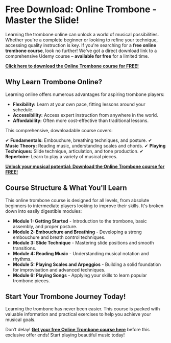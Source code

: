 # Free Download: Online Trombone - Master the Slide!

Learning the trombone online can unlock a world of musical possibilities. Whether you're a complete beginner or looking to refine your technique, accessing quality instruction is key. If you're searching for a **free online trombone course**, look no further! We've got a direct download link to a comprehensive Udemy course – **available for free** for a limited time.

[**Click here to download the Online Trombone course for FREE!**](https://udemywork.com/online-trombone)

## Why Learn Trombone Online?

Learning online offers numerous advantages for aspiring trombone players:

*   **Flexibility:** Learn at your own pace, fitting lessons around your schedule.
*   **Accessibility:** Access expert instruction from anywhere in the world.
*   **Affordability:** Often more cost-effective than traditional lessons.

This comprehensive, downloadable course covers:

✔ **Fundamentals:** Embouchure, breathing techniques, and posture.
✔ **Music Theory:** Reading music, understanding scales and chords.
✔ **Playing Techniques:** Slide technique, articulation, and tone production.
✔ **Repertoire:** Learn to play a variety of musical pieces.

[**Unlock your musical potential: Download the Online Trombone course for FREE!**](https://udemywork.com/online-trombone)

## Course Structure & What You'll Learn

This online trombone course is designed for all levels, from absolute beginners to intermediate players looking to improve their skills. It's broken down into easily digestible modules:

*   **Module 1: Getting Started** - Introduction to the trombone, basic assembly, and proper posture.
*   **Module 2: Embouchure and Breathing** - Developing a strong embouchure and breath control techniques.
*   **Module 3: Slide Technique** - Mastering slide positions and smooth transitions.
*   **Module 4: Reading Music** - Understanding musical notation and rhythms.
*   **Module 5: Playing Scales and Arpeggios** - Building a solid foundation for improvisation and advanced techniques.
*   **Module 6: Playing Songs** - Applying your skills to learn popular trombone pieces.

## Start Your Trombone Journey Today!

Learning the trombone has never been easier. This course is packed with valuable information and practical exercises to help you achieve your musical goals.

Don’t delay! **[Get your free Online Trombone course here](https://udemywork.com/online-trombone)** before this exclusive offer ends! Start playing beautiful music today!
